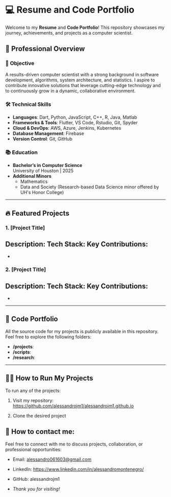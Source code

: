 # 💻 Resume and Code Portfolio

Welcome to my **Resume** and **Code Portfolio**! This repository showcases my journey, achievements, and projects as a computer scientist.

## 📄 **Professional Overview**

### 🌟 **Objective**
A results-driven computer scientist with a strong background in software development, algorithms, system architecture, and statistics. I aspire to contribute innovative solutions that leverage cutting-edge technology and to continuously grow in a dynamic, collaborative environment.

### 🛠 **Technical Skills**
- **Languages**: Dart, Python, JavaScript, C++, R, Java, Matlab
- **Frameworks & Tools**: Flutter, VS Code, Rstudio, Git, Spyder
- **Cloud & DevOps**: AWS, Azure, Jenkins, Kubernetes
- **Database Management**: Firebase
- **Version Control**: Git, GitHub
  
### 📚 **Education**
- **Bachelor’s in Computer Science**  
  University of Houston | 2025
- **Additional Minors**
  - Mathematics
  - Data and Society (Research-based Data Science minor offered by UH's Honor College)

---

## 🔥 **Featured Projects**

### 1. **[Project Title]**
**Description**:
**Tech Stack**:
**Key Contributions**:
- 
- 

### 2. **[Project Title]**
**Description**:
**Tech Stack**:
**Key Contributions**:
- 
- 

---

## 🧰 **Code Portfolio**

All the source code for my projects is publicly available in this repository. Feel free to explore the following folders:

- **/projects**:
- **/scripts**:
- **/research**:

---

## 👨‍💻 **How to Run My Projects**

To run any of the projects:

1. Visit my repository:  
   https://github.com/alessandrojm1/alessandrojm1.github.io
   
2. Clone the desired project

## 👥 **How to contact me:**

Feel free to connect with me to discuss projects, collaboration, or professional opportunities:

- Email: alessandro061603@gmail.com
- LinkedIn: https://www.linkedin.com/in/alessandromontenegro/
- GitHub: alessandrojm1

- *Thank you for visiting!*
